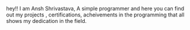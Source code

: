 hey!! I am Ansh Shrivastava, A simple programmer and here you can find out my projects , certifications, acheivements in the
programming that all shows my dedication in the field.
